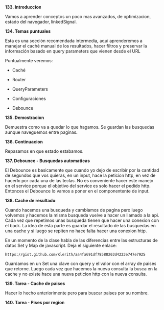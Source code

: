 **133. Introduccion**

Vamos a aprender conceptos un poco mas avanzados, de optimizacion, estado del navegador, linkedSignal.

**134. Temas puntuales**

Esta es una sección recomendada intermedia, aquí aprenderemos a manejar el caché manual de los resultados, hacer filtros y preservar la información basado en query parameters que vienen desde el URL

Puntualmente veremos:

- Caché

- Router

- QueryParameters

- Configuraciones

- Debounce

**135. Demostracion**

Demuestra como va a quedar lo que hagamos. Se guardan las busquedas aunque naveguemos entre paginas. 

**136. Continuacion**

Repasamos en que estado estabamos.

**137. Debounce - Busquedas automaticas**

El Debounce es basicamente que cuando yo dejo de escribir por la cantidad de segundos que vos quieras, en un input, hace la peticion http, en vez de hacerlo por cada una de las teclas. No es conveniente hacer este manejo en el service porque el objetivo del service es solo hacer el pedido http. Entonces el Debounce lo vamos a poner en el componentente de input. 

**138. Cache de resultado**

Cuando hacemos una busqueda y cambiamos de pagina pero luego volvemos y hacemos la misma busqueda vuelve a hacer un llamado a la api. Cada vez que repetimos unas busqueda tienen que hacer una conexion con el back. La idea de esta parte es guardar el resultado de las busquedas en una cache y si luego se repiten no hace falta hacer una conexion http.


En un momento de la clase habla de las diferencias entre las estructuras de datos Set y Map de javascript. Deja el siguiente enlace:

    https://gist.github.com/Klerith/aa4fa691df78588203d4223e747e7925

Guardamos en un Set una clave con query y el valor con el array de paises que retorne. Luego cada vez que hacemos la nueva consulta la busca en la cache y no existe hace una nueva peticion http con la nueva consulta.

**139. Tarea - Cache de paises**

Hacer lo hecho anteriorimente pero para buscar paises por su nombre.

**140. Tarea - Pises por region**

